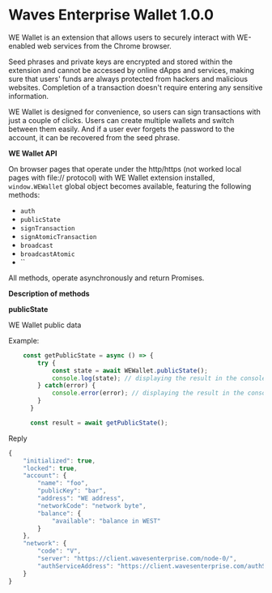 # Waves Enterprise Wallet 1.0.0

WE Wallet is an extension that allows users to securely interact with WE-enabled web services from the Chrome browser.

Seed phrases and private keys are encrypted and stored within the extension and cannot be accessed by online dApps and services, making sure that users' funds are always protected from hackers and malicious websites. Completion of a transaction doesn't require entering any sensitive information.

WE Wallet is designed for convenience, so users can sign transactions with just a couple of clicks. Users can create multiple wallets and switch between them easily. And if a user ever forgets the password to the account, it can be recovered from the seed phrase.

**WE Wallet API**

On browser pages that operate under the http/https (not worked local pages with file:// protocol) with WE Wallet extension installed, `window.WEWallet` global object becomes available, featuring the following methods:

- `auth`
- `publicState`
- `signTransaction`
- `signAtomicTransaction`
- `broadcast`
- `broadcastAtomic`
- ``

All methods, operate asynchronously and return Promises.

**Description of methods**

**publicState**

WE Wallet public data

Example:

```js
    const getPublicState = async () => {
        try {
            const state = await WEWallet.publicState();
            console.log(state); // displaying the result in the console
        } catch(error) {
            console.error(error); // displaying the result in the console
        }
      }

      const result = await getPublicState();
```

Reply

```js
{
    "initialized": true,
    "locked": true,
    "account": {
        "name": "foo",
        "publicKey": "bar",
        "address": "WE address",
        "networkCode": "network byte",
        "balance": {
            "available": "balance in WEST"
        }
    },
    "network": {
        "code": "V",
        "server": "https://client.wavesenterprise.com/node-0/",
        "authServiceAddress": "https://client.wavesenterprise.com/authServiceAddress/"
    }
}
```

